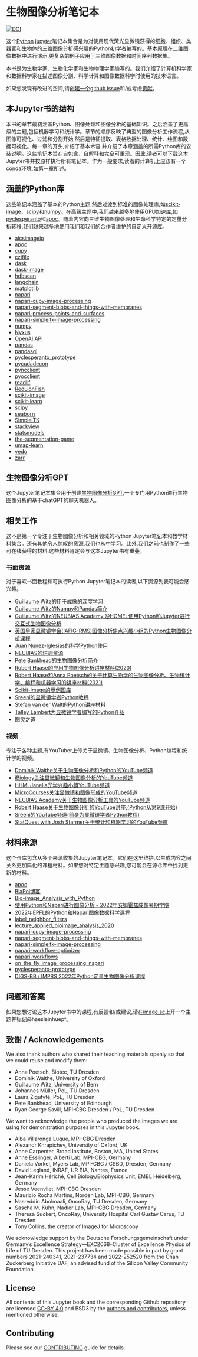 # 生物图像分析笔记本
[![DOI](https://zenodo.org/badge/449194300.svg)](https://zenodo.org/badge/latestdoi/449194300)

这个[Python](https://www.python.org/) [jupyter](https://jupyter.org/)笔记本集合是为对使用现代荧光显微镜获得的细胞、组织、类器官和生物体的三维图像分析感兴趣的Python初学者编写的。基本原理在二维图像数据中进行演示,更复杂的例子应用于三维图像数据和时间序列数据集。

本书是为生物学家、生物化学家和生物物理学家编写的。我们介绍了计算机科学家和数据科学家在描述图像分割、科学计算和图像数据科学时使用的技术语言。

如果您发现有改进的空间,请[创建一个github issue](https://github.com/haesleinhuepf/BioImageAnalysisNotebooks/issues)和/或考虑[贡献](https://github.com/haesleinhuepf/BioImageAnalysisNotebooks/blob/main/CONTRIBUTING.md)。

## 本Jupyter书的结构

本书的章节最初涵盖Python、图像处理和图像分析的基础知识。之后涵盖了更高级的主题,包括机器学习和统计学。章节的顺序反映了典型的图像分析工作流程,从图像可视化、过滤和分割开始,然后是特征提取、表格数据处理、统计、绘图和数据可视化。每一章的开头,介绍了基本术语,并介绍了本章涵盖的所需Python库的安装说明。这些笔记本旨在自包含、自解释和完全可重现。因此,读者可以下载这本Jupyter书并按原样执行所有笔记本。作为一般要求,读者的计算机上应该有一个conda环境,如第一章所述。

## 涵盖的Python库

这些笔记本涵盖了基本的Python主题,然后过渡到标准的图像处理库,如[scikit-image](http://scikit-image.org/)、[scipy](https://scipy.org)和[numpy](https://numpy.org/)。在高级主题中,我们越来越多地使用GPU加速库,如[pyclesperanto](https://github.com/clEsperanto/pyclesperanto_prototype)和[apoc](https://github.com/haesleinhuepf/apoc)。随着内容向三维生物图像处理和生命科学特定的定量分析转移,我们越来越多地使用我们和我们的合作者维护的自定义开源库。

* [aicsimageio](https://github.com/AllenCellModeling/aicsimageio)
* [apoc](https://github.com/haesleinhuepf/apoc)
* [cupy](https://cupy.dev/)
* [czifile](https://pypi.org/project/czifile/)
* [dask](https://dask.org/)
* [dask-image](http://image.dask.org/en/latest/)
* [hdbscan](https://hdbscan.readthedocs.io/en/latest/how_hdbscan_works.html)
* [langchain](https://python.langchain.com/en/latest/index.html)
* [matplotlib](https://matplotlib.org/)
* [napari](https://napari.org/)
* [napari-cupy-image-processing](https://github.com/haesleinhuepf/napari-cupy-image-processing)
* [napari-segment-blobs-and-things-with-membranes](https://github.com/haesleinhuepf/napari-segment-blobs-and-things-with-membranes)
* [napari-process-points-and-surfaces](https://github.com/haesleinhuepf/napari-process-points-and-surfaces)
* [napari-simpleitk-image-processing](https://github.com/haesleinhuepf/napari-simpleitk-image-processing)
* [numpy](https://numpy.org/)
* [Nyxus](https://nyxus.readthedocs.io/en/latest/)
* [OpenAI API](https://openai.com/blog/openai-api)
* [pandas](https://pandas.pydata.org/)
* [pandasql](https://github.com/yhat/pandasql/)
* [pyclesperanto_prototype](https://github.com/clEsperanto/pyclesperanto_prototype)
* [pycudadecon](https://github.com/tlambert03/pycudadecon)
* [pyncclient](https://github.com/pragmaticindustries/pyncclient)
* [pyocclient](https://github.com/owncloud/pyocclient)
* [readlif](https://github.com/nimne/readlif)
* [RedLionFish](https://github.com/rosalindfranklininstitute/RedLionfish/)
* [scikit-image](http://scikit-image.org/)
* [scikit-learn](https://scikit-learn.org)
* [scipy](https://scipy.org/)
* [seaborn](https://seaborn.pydata.org/)
* [SimpleITK](https://simpleitk.readthedocs.io/en/master/)
* [stackview](https://github.com/haesleinhuepf/stackview)
* [statsmodels](https://www.statsmodels.org/stable/index.html)
* [the-segmentation-game](https://github.com/haesleinhuepf/the-segmentation-game)
* [umap-learn](https://umap-learn.readthedocs.io/en/latest/)
* [vedo](https://vedo.embl.es/)
* [zarr](https://zarr.readthedocs.io/en/stable/)

## 生物图像分析GPT

这个Jupyter笔记本集合用于创建[生物图像分析GPT](https://chat.openai.com/g/g-psAohb1OY-bio-image-analysis),一个专门用Python进行生物图像分析的基于chatGPT的聊天机器人。

## 相关工作

这不是第一个专注于生物图像分析和相关领域的Python Jupyter笔记本和教学材料集合。还有其他令人惊叹的资源,我们也从中学习。此外,我们之前也制作了一些可在线获得的材料,这些材料肯定会与这本Jupyter书有重叠。

### 书面资源

对于喜欢书面教程和可执行Python Jupyter笔记本的读者,以下资源列表可能会感兴趣。

* [Guillaume Witz的用于成像的深度学习](https://github.com/guiwitz/DLImaging)
* [Guillaume Witz的Numpy和Pandas简介](https://github.com/guiwitz/NumpyPandas_course)
* [Guillaume Witz的NEUBIAS Academy @HOME: 使用Python和Jupyter进行交互式生物图像分析](https://github.com/guiwitz/neubias_academy_biapy)
* [英国皇家显微镜学会(IAFIG-RMS)图像分析焦点兴趣小组的Python生物图像分析课程](https://github.com/IAFIG-RMS/Python-for-Bioimage-Analysis)
* [Juan Nunez-Iglesias的科学Python使用](https://github.com/jni/using-python-for-science)
* [NEUBIAS的培训资源](https://neubias.github.io/training-resources/) 
* [Pete Bankhead的生物图像分析简介](https://bioimagebook.github.io/) 
* [Robert Haase的应用生物图像分析讲座材料(2020)](https://git.mpi-cbg.de/rhaase/lecture_applied_bioimage_analysis_2020)
* [Robert Haase和Anna Poetsch的关于计算生物学的生物图像分析、生物统计学、编程和机器学习的讲座材料(2021)](https://github.com/BiAPoL/Bio-image_Analysis_with_Python)
* [Scikit-image的示例图库](https://scikit-image.org/docs/stable/auto_examples/index.html)
* [Sreeni的显微镜学者Python教程](https://github.com/bnsreenu/python_for_microscopists)
* [Stefan van der Walt的Python讲座材料](https://github.com/stefanv/teaching)
* [Talley Lambert为显微镜学者编写的Python介绍](https://github.com/tlambert03/hms_pyintro2)
* [图灵之道](https://the-turing-way.netlify.app/)

### 视频
专注于各种主题,有YouTuber上传关于显微镜、生物图像分析、Python编程和统计学的视频。

* [Dominik Waithe关于生物图像分析和Python的YouTube频道](https://www.youtube.com/user/odlogo)
* [iBiology关注显微镜和生物图像分析的YouTube频道](https://www.youtube.com/c/ibiology)
* [HHMI Janelia光学兴趣小组YouTube频道](https://www.youtube.com/watch?v=stiM1v0oY9c&list=PLqwpOkZ9dxzKUjBx3dyaqjv6igKhGvAOG)
* [MicroCourses关注显微镜和图像形成的YouTube频道](https://www.youtube.com/c/Microcourses/about)
* [NEUBIAS Academy关于生物图像分析工具的YouTube频道](https://youtube.com/neubias)
* [Robert Haase关于生物图像分析的YouTube讲座,(Python从第9课开始)](https://www.youtube.com/playlist?list=PL5ESQNfM5lc7SAMstEu082ivW4BDMvd0U)
* [Sreeni的YouTube频道(前身为显微镜学者Python教程)](https://www.youtube.com/channel/UC34rW-HtPJulxr5wp2Xa04w)
* [StatQuest with Josh Starmer关于统计和机器学习的YouTube频道](https://www.youtube.com/channel/UCtYLUTtgS3k1Fg4y5tAhLbw)

## 材料来源

这个仓库包含从多个来源收集的Jupyter笔记本。它们在这里维护,以生成内容之间关系更加简化的课程材料。如果您对特定主题感兴趣,您可能会在源仓库中找到更新的材料。

* [apoc](https://github.com/haesleinhuepf/apoc)
* [BiaPol博客](https://github.com/biapol/blog)
* [Bio-image_Analysis_with_Python](https://github.com/BiAPoL/Bio-image_Analysis_with_Python)
* [使用Python和Napari进行图像分析 - 2022年亥姆霍兹成像暑期学院](https://github.com/BiAPoL/HIP_Introduction_to_Napari_and_image_processing_with_Python_2022)
* [2022年EPFL的Python和Napari图像数据科学课程](https://github.com/BiAPoL/Image-data-science-with-Python-and-Napari-EPFL2022)
* [label_neighbor_filters](https://github.com/haesleinhuepf/label_neighbor_filters)
* [lecture_applied_bioimage_analysis_2020](https://git.mpi-cbg.de/rhaase/lecture_applied_bioimage_analysis_2020)
* [napari-cupy-image-processing](https://github.com/haesleinhuepf/napari-cupy-image-processing)
* [napari-segment-blobs-and-things-with-membranes](https://github.com/haesleinhuepf/napari-segment-blobs-and-things-with-membranes)
* [napari-simpleitk-image-processing](https://github.com/haesleinhuepf/napari-simpleitk-image-processing)
* [napari-workflow-optimizer](https://github.com/haesleinhuepf/napari-workflow-optimizer)
* [napari-workflows](https://github.com/haesleinhuepf/napari-workflows)
* [on_the_fly_image_processing_napari](https://github.com/BiAPoL/on_the_fly_image_processing_napari)
* [pyclesperanto-prototype](https://github.com/clesperanto/pyclesperanto_prototype/)
* [DIGS-BB / IMPRS 2022年Python定量生物图像分析课程](https://github.com/BiAPoL/Quantitative_Bio_Image_Analysis_with_Python_2022)

## 问题和答案

如果您想讨论这本Jupyter书中的课程,有反馈和/或建议,请在[image.sc](https://image.sc/)上开一个主题并标记@haesleinhuepf。

## 致谢 /  Acknowledgements

We also thank authors who shared their teaching materials openly so that we could reuse and modify them:
* Anna Poetsch, Biotec, TU Dresden
* Dominik Waithe, University of Oxford
* Guillaume Witz, University of Bern
* Johannes Müller, PoL, TU Dresden
* Laura Žigutytė, PoL, TU Dresden
* Pete Bankhead, University of Edinburgh
* Ryan George Savill, MPI-CBG Dresden / PoL, TU Dresden

We want to acknowledge the people who produced the images we are using for demonstration purposes in this Jupyter book.
* Alba Villaronga Luque, MPI-CBG Dresden
* Alexandr Khrapichev, University of Oxford, UK
* Anne Carpenter, Broad Institute, Boston, MA, United States
* Anne Esslinger, Alberti Lab, MPI-CBG, Germany
* Daniela Vorkel, Myers Lab, MPI-CBG / CSBD, Dresden, Germany
* David Legland, INRAE, UR BIA, Nantes, France
* Jean-Karim Hériché, Cell Biology/Biophysics Unit, EMBL Heidelberg, Germany
* Jesse Veenvliet, MPI-CBG Dresden
* Mauricio Rocha Martins, Norden Lab, MPI-CBG, Germany
* Nasreddin Abolmaali, OncoRay, TU Dresden, Germany
* Sascha M. Kuhn, Nadler Lab, MPI-CBG Dresden, Germany
* Theresa Suckert, OncoRay, University Hospital Carl Gustav Carus, TU Dresden
* Tony Collins, the creator of ImageJ for Microscopy


We acknowledge support by the Deutsche Forschungsgemeinschaft under Germany’s Excellence Strategy—EXC2068–Cluster of Excellence Physics of Life of TU Dresden.
This project has been made possible in part by grant numbers 2021-240341, 2021-237734 and 2022-252520 from the Chan Zuckerberg Initiative DAF, an advised fund of the Silicon Valley Community Foundation.

## License

All contents of this Jupyter book and the corresponding Github repository are licensed [CC-BY 4.0](https://creativecommons.org/licenses/by/4.0/) and 
BSD3 by the [authors and contributors](https://github.com/haesleinhuepf/BioImageAnalysisNotebooks/contributors), unless mentioned otherwise.

## Contributing

Please see our [CONTRIBUTING](https://github.com/haesleinhuepf/BioImageAnalysisNotebooks/blob/main/CONTRIBUTING.md) guide for details.
